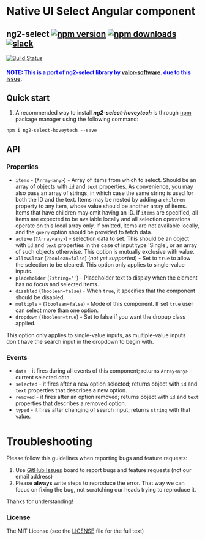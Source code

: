 # Native UI Select Angular component
## ng2-select [![npm version](https://badge.fury.io/js/ng2-select-hoveytech.svg)](http://badge.fury.io/js/ng2-select-hoveytech) [![npm downloads](https://img.shields.io/npm/dm/ng2-select-hoveytech.svg)](https://npmjs.org/ng2-select-hoveytech)[![slack](https://ngx-slack.herokuapp.com/badge.svg)](https://ngx-slack.herokuapp.com)

[![Build Status](https://travis-ci.org/hoveytech/ng2-select.svg?branch=development)](https://travis-ci.org/hoveytech/ng2-select-hoveytech)

#### <span style="color: blue;">NOTE: This is a port of ng2-select library by [valor-software](https://github.com/valor-software). due to this [issue](https://github.com/valor-software/ng2-select/issues/769).</span>

## Quick start

1. A recommended way to install ***ng2-select-hoveytech*** is through [npm](https://www.npmjs.com/search?q=ng2-select-hoveytech) package manager using the following command:

  `npm i ng2-select-hoveytech --save`

## API

### Properties

  - `items` - (`Array<any>`) - Array of items from which to select. Should be an array of objects with `id` and `text` properties.
  As convenience, you may also pass an array of strings, in which case the same string is used for both the ID and the text.
  Items may be nested by adding a `children` property to any item, whose value should be another array of items. Items that have children may omit having an ID.
  If `items` are specified, all items are expected to be available locally and all selection operations operate on this local array only.
  If omitted, items are not available locally, and the `query` option should be provided to fetch data.
  - `active` (`?Array<any>`) - selection data to set. This should be an object with `id` and `text` properties in the case of input type 'Single',
  or an array of such objects otherwise. This option is mutually exclusive with value.
  - `allowClear` (`?boolean=false`) (*not yet supported*) - Set to `true` to allow the selection to be cleared. This option only applies to single-value inputs.
  - `placeholder` (`?string=''`) - Placeholder text to display when the element has no focus and selected items.
  - `disabled` (`?boolean=false`) - When `true`, it specifies that the component should be disabled.
  - `multiple` - (`?boolean=false`) - Mode of this component. If set `true` user can select more than one option.
  - `dropdown` (`?boolean=true`) - Set to false if you want the dropup class applied.

  This option only applies to single-value inputs, as multiple-value inputs don't have the search input in the dropdown to begin with.

### Events

  - `data` - it fires during all events of this component; returns `Array<any>` - current selected data
  - `selected` - it fires after a new option selected; returns object with `id` and `text` properties that describes a new option.
  - `removed` - it fires after an option removed; returns object with `id` and `text` properties that describes a removed option.
  - `typed` - it fires after changing of search input; returns `string` with that value.

# Troubleshooting

Please follow this guidelines when reporting bugs and feature requests:

1. Use [GitHub Issues](https://github.com/hoveytech/ng2-select/issues) board to report bugs and feature requests (not our email address)
2. Please **always** write steps to reproduce the error. That way we can focus on fixing the bug, not scratching our heads trying to reproduce it.

Thanks for understanding!

### License

The MIT License (see the [LICENSE](https://github.com/hoveytech/ng2-select/blob/master/LICENSE) file for the full text)

